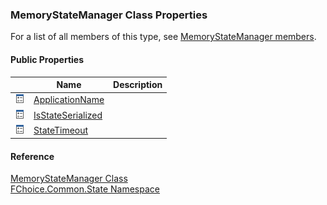 ﻿### MemoryStateManager Class Properties

For a list of all members of this type, see [MemoryStateManager members](FChoice.Common~FChoice.Common.State.MemoryStateManager_members.md).

#### Public Properties

|   | Name | Description |
| --- | --- | --- |
| ![Public Property](dotnetimages/publicProperty.png) | [ApplicationName](FChoice.Common~FChoice.Common.State.MemoryStateManager~ApplicationName.md) |   |
| ![Public Property](dotnetimages/publicProperty.png) | [IsStateSerialized](FChoice.Common~FChoice.Common.State.MemoryStateManager~IsStateSerialized.md) |   |
| ![Public Property](dotnetimages/publicProperty.png) | [StateTimeout](FChoice.Common~FChoice.Common.State.MemoryStateManager~StateTimeout.md) |   |





#### Reference

[MemoryStateManager Class](FChoice.Common~FChoice.Common.State.MemoryStateManager.md)  
[FChoice.Common.State Namespace](FChoice.Common~FChoice.Common.State_namespace.md)